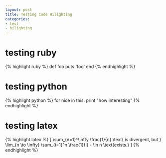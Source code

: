 ```yaml
---
layout: post
title: Testing Code Hilighting
categories: 
- test
- hilighting
---
```


# testing ruby

{% highlight ruby %}
def foo
  puts 'foo'
end
{% endhighlight %}

# testing python

{% highlight python %}
for nice in this:
    print "how interesting"
{% endhighlight %}

# testing latex

{% highlight latex %}
\[ 
\sum_{n=1}^\infty \frac{1}{n} 
\text{ is divergent, but } 
\lim_{n \to \infty} \sum_{i=1}^n \frac{1}{i} - \ln n \text{exists.} 
\]
{% endhighlight %}
